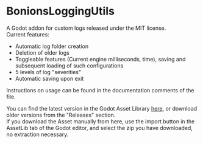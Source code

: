 # BonionsLoggingUtils
 
A Godot addon for custom logs released under the MIT license.<br/>
Current features:
- Automatic log folder creation
- Deletion of older logs
- Toggleable features (Current engine milliseconds, time), saving and subsequent loading of such configurations
- 5 levels of log "severities"
- Automatic saving upon exit

Instructions on usage can be found in the documentation comments of the file.

You can find the latest version in the Godot Asset Library [here](https://godotengine.org/asset-library/asset/4108), or download older versions from the "Releases" section.<br/>
If you download the Asset manually from here, use the import button in the AssetLib tab of the Godot editor, and select the zip you have downloaded, no extraction necessary.

